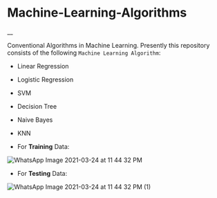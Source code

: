 # Machine-Learning-Algorithms
__


Conventional Algorithms in Machine Learning. Presently this repository consists of the following `Machine Learning Algorithm`:

* Linear Regression
* Logistic Regression
* SVM
* Decision Tree
* Naive Bayes
* KNN

* For **Training** Data:

![WhatsApp Image 2021-03-24 at 11 44 32 PM](https://user-images.githubusercontent.com/62256509/112363431-7f93ba80-8cfb-11eb-98c7-39179f1a0632.jpeg)

* For **Testing** Data:

![WhatsApp Image 2021-03-24 at 11 44 32 PM (1)](https://user-images.githubusercontent.com/62256509/112363500-91755d80-8cfb-11eb-8594-17c443ea7afe.jpeg)
